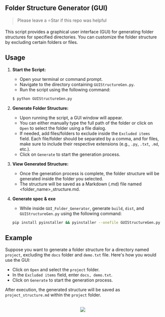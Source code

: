 ## Folder Structure Generator (GUI)

> Please leave a ⭐Star if this repo was helpful

This script provides a graphical user interface (GUI) for generating folder structures for specified directories. You can customize the folder structure by excluding certain folders or files.

## Usage

1. **Start the Script:**

   - Open your terminal or command prompt.
   - Navigate to the directory containing `GUIStructureGen.py`.
   - Run the script using the following command:

   ```bash
   $ python GUIStructureGen.py
   ```

2. **Generate Folder Structure:**

   - Upon running the script, a GUI window will appear.
   - You can either manually type the full path of the folder or click on `Open` to select the folder using a file dialog.
   - If needed, add files/folders to exclude inside the `Excluded items` field. Each file/folder should be separated by a comma, and for files, make sure to include their respective extensions (e.g., `.py`, `.txt`, `.md`, etc.).
   - Click on `Generate` to start the generation process.

3. **View Generated Structure:**

   - Once the generation process is complete, the folder structure will be generated inside the folder you selected.
   - The structure will be saved as a Markdown (.md) file named <folder_name>\_structure.md.

4. **Generate spec & exe**

   - While inside `GUI_Folder_Generator`, generate `build`, `dist`, and `GUIStructureGen.py` using the following command:

   ```bash
   pip install pyinstaller && pyinstaller --onefile GUIStructureGen.py
   ```

## Example

Suppose you want to generate a folder structure for a directory named `project`, excluding the `docs` folder and `demo.txt` file. Here's how you would use the GUI:

- Click on `Open` and select the `project` folder.
- In the `Excluded items` field, enter `docs, demo.txt`.
- Click on `Generate` to start the generation process.

After execution, the generated structure will be saved as `project_structure.md` within the `project` folder.

<br/>

<div align="center">
<img src="https://komarev.com/ghpvc/?username=itsvaibhavmishra&&style=for-the-badge" align="center" />
</div>

<br/>
